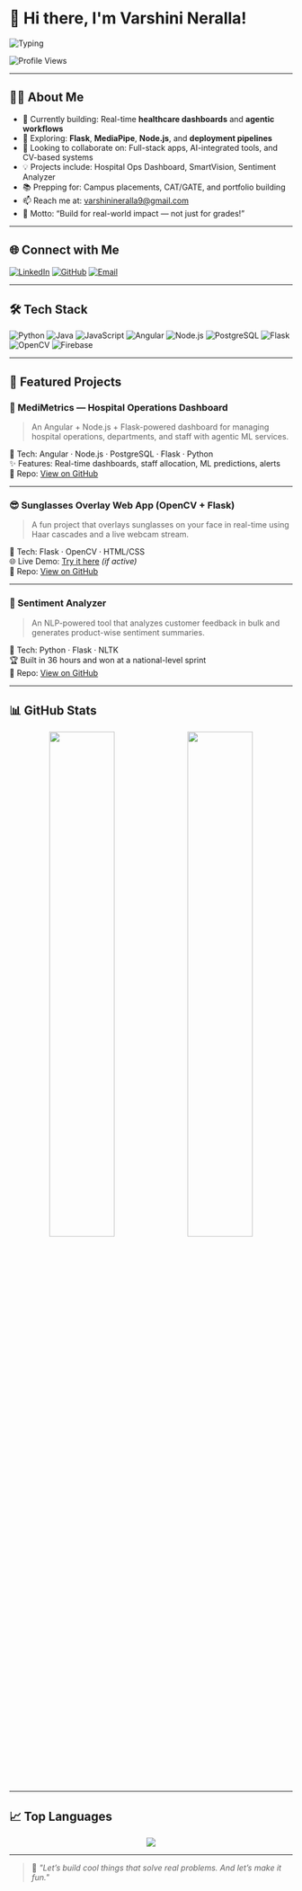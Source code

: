 # 👋 Hi there, I'm Varshini Neralla!

![Typing](https://readme-typing-svg.demolab.com?font=Fira+Code&size=22&duration=3000&pause=1000&color=F76D6D&center=true&vCenter=true&width=435&lines=B.Tech+CS+Student+%7C+Full-Stack+Developer;Passionate+about+Healthcare+%26+AI+Systems;Exploring+Agentic+Dashboards+%7C+OpenCV+%7C+ML)

![Profile Views](https://komarev.com/ghpvc/?username=VarshiniNeralla&color=brightgreen)

---

## 👩‍💻 About Me

- 🔭 Currently building: Real-time **healthcare dashboards** and **agentic workflows**
- 🧠 Exploring: **Flask**, **MediaPipe**, **Node.js**, and **deployment pipelines**
- 💪 Looking to collaborate on: Full-stack apps, AI-integrated tools, and CV-based systems
- 💡 Projects include: Hospital Ops Dashboard, SmartVision, Sentiment Analyzer
- 📚 Prepping for: Campus placements, CAT/GATE, and portfolio building
- 📫 Reach me at: varshinineralla9@gmail.com
- 🧠 Motto: “Build for real-world impact — not just for grades!”

---

## 🌐 Connect with Me

[![LinkedIn](https://img.shields.io/badge/LinkedIn-0077B5?style=flat&logo=linkedin&logoColor=white)](https://linkedin.com/in/varshinineralla)
[![GitHub](https://img.shields.io/badge/GitHub-181717?style=flat&logo=github&logoColor=white)](https://github.com/VarshiniNeralla)
[![Email](https://img.shields.io/badge/Email-D14836?style=flat&logo=gmail&logoColor=white)](mailto:varshinineralla9@gmail.com)

---

## 🛠️ Tech Stack

![Python](https://img.shields.io/badge/-Python-3776AB?style=flat&logo=python&logoColor=white)
![Java](https://img.shields.io/badge/-Java-007396?style=flat&logo=java&logoColor=white)
![JavaScript](https://img.shields.io/badge/-JavaScript-F7DF1E?style=flat&logo=javascript&logoColor=black)
![Angular](https://img.shields.io/badge/-Angular-DD0031?style=flat&logo=angular&logoColor=white)
![Node.js](https://img.shields.io/badge/-Node.js-339933?style=flat&logo=nodedotjs&logoColor=white)
![PostgreSQL](https://img.shields.io/badge/-PostgreSQL-336791?style=flat&logo=postgresql&logoColor=white)
![Flask](https://img.shields.io/badge/-Flask-000000?style=flat&logo=flask&logoColor=white)
![OpenCV](https://img.shields.io/badge/-OpenCV-5C3EE8?style=flat&logo=opencv&logoColor=white)
![Firebase](https://img.shields.io/badge/-Firebase-FFCA28?style=flat&logo=firebase&logoColor=black)

---

## 🌟 Featured Projects

### 🏥 MediMetrics — Hospital Operations Dashboard
> An Angular + Node.js + Flask-powered dashboard for managing hospital operations, departments, and staff with agentic ML services.

🔧 Tech: Angular · Node.js · PostgreSQL · Flask · Python  
✨ Features: Real-time dashboards, staff allocation, ML predictions, alerts  
📁 Repo: [View on GitHub](https://github.com/VarshiniNeralla/medi-metrics)

---

### 😎 Sunglasses Overlay Web App (OpenCV + Flask)
> A fun project that overlays sunglasses on your face in real-time using Haar cascades and a live webcam stream.

🔧 Tech: Flask · OpenCV · HTML/CSS  
🌐 Live Demo: [Try it here](https://b6fb11c472d0.ngrok-free.app) *(if active)*  
📁 Repo: [View on GitHub](https://github.com/VarshiniNeralla/sunglasses-webapp)

---

### 🧠 Sentiment Analyzer
> An NLP-powered tool that analyzes customer feedback in bulk and generates product-wise sentiment summaries.

🔧 Tech: Python · Flask · NLTK  
🏆 Built in 36 hours and won at a national-level sprint  
📁 Repo: [View on GitHub](https://github.com/VarshiniNeralla/SentimentAnalysis)

---

## 📊 GitHub Stats

<p align="center">
  <img src="https://github-readme-stats.vercel.app/api?username=VarshiniNeralla&show_icons=true&theme=radical" width="48%" />
  <img src="https://github-readme-streak-stats.herokuapp.com/?user=VarshiniNeralla&theme=radical" width="48%" />
</p>

---

## 📈 Top Languages

<p align="center">
  <img src="https://github-readme-stats.vercel.app/api/top-langs/?username=VarshiniNeralla&layout=compact&theme=tokyonight" />
</p>

---

> 💬 *"Let’s build cool things that solve real problems. And let’s make it fun."*


